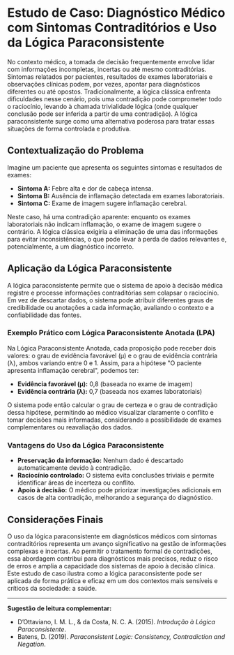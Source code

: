 
# Estudo de Caso: Diagnóstico Médico com Sintomas Contraditórios e Uso da Lógica Paraconsistente

No contexto médico, a tomada de decisão frequentemente envolve lidar com informações incompletas, incertas ou até mesmo contraditórias. Sintomas relatados por pacientes, resultados de exames laboratoriais e observações clínicas podem, por vezes, apontar para diagnósticos diferentes ou até opostos. Tradicionalmente, a lógica clássica enfrenta dificuldades nesse cenário, pois uma contradição pode comprometer todo o raciocínio, levando à chamada trivialidade lógica (onde qualquer conclusão pode ser inferida a partir de uma contradição). A lógica paraconsistente surge como uma alternativa poderosa para tratar essas situações de forma controlada e produtiva.

## Contextualização do Problema

Imagine um paciente que apresenta os seguintes sintomas e resultados de exames:

- **Sintoma A:** Febre alta e dor de cabeça intensa.
- **Sintoma B:** Ausência de inflamação detectada em exames laboratoriais.
- **Sintoma C:** Exame de imagem sugere inflamação cerebral.

Neste caso, há uma contradição aparente: enquanto os exames laboratoriais não indicam inflamação, o exame de imagem sugere o contrário. A lógica clássica exigiria a eliminação de uma das informações para evitar inconsistências, o que pode levar à perda de dados relevantes e, potencialmente, a um diagnóstico incorreto.

## Aplicação da Lógica Paraconsistente

A lógica paraconsistente permite que o sistema de apoio à decisão médica registre e processe informações contraditórias sem colapsar o raciocínio. Em vez de descartar dados, o sistema pode atribuir diferentes graus de credibilidade ou anotações a cada informação, avaliando o contexto e a confiabilidade das fontes.

### Exemplo Prático com Lógica Paraconsistente Anotada (LPA)

Na Lógica Paraconsistente Anotada, cada proposição pode receber dois valores: o grau de evidência favorável (μ) e o grau de evidência contrária (λ), ambos variando entre 0 e 1. Assim, para a hipótese "O paciente apresenta inflamação cerebral", podemos ter:

- **Evidência favorável (μ):** 0,8 (baseada no exame de imagem)
- **Evidência contrária (λ):** 0,7 (baseada nos exames laboratoriais)

O sistema pode então calcular o grau de certeza e o grau de contradição dessa hipótese, permitindo ao médico visualizar claramente o conflito e tomar decisões mais informadas, considerando a possibilidade de exames complementares ou reavaliação dos dados.

### Vantagens do Uso da Lógica Paraconsistente

- **Preservação da informação:** Nenhum dado é descartado automaticamente devido à contradição.
- **Raciocínio controlado:** O sistema evita conclusões triviais e permite identificar áreas de incerteza ou conflito.
- **Apoio à decisão:** O médico pode priorizar investigações adicionais em casos de alta contradição, melhorando a segurança do diagnóstico.

## Considerações Finais

O uso da lógica paraconsistente em diagnósticos médicos com sintomas contraditórios representa um avanço significativo na gestão de informações complexas e incertas. Ao permitir o tratamento formal de contradições, essa abordagem contribui para diagnósticos mais precisos, reduz o risco de erros e amplia a capacidade dos sistemas de apoio à decisão clínica. Este estudo de caso ilustra como a lógica paraconsistente pode ser aplicada de forma prática e eficaz em um dos contextos mais sensíveis e críticos da sociedade: a saúde.

---

**Sugestão de leitura complementar:**  
- D’Ottaviano, I. M. L., & da Costa, N. C. A. (2015). *Introdução à Lógica Paraconsistente*.  
- Batens, D. (2019). *Paraconsistent Logic: Consistency, Contradiction and Negation*.

```
